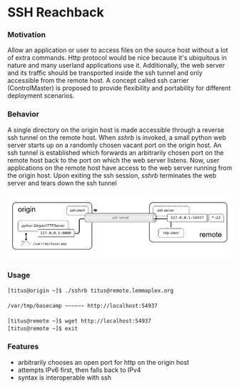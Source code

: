 
# SSH Reachback

### Motivation
Allow an application or user to access files on the source host without a lot of extra commands.  Http protocol would be nice because it's ubiquitous in nature and many userland applications use it.  Additionally, the web server and its traffic should be transported inside the ssh tunnel and only accessible from the remote host.
A concept called ssh carrier (ControlMaster) is proposed to provide flexibility and portability for different deployment scenarios.

### Behavior
A single directory on the origin host is made accessible through a reverse ssh tunnel on the remote host.  When _sshrb_ is invoked, a small python web server starts up on a randomly chosen vacant port on the origin host.  An ssh tunnel is established which forwards an arbitrarily chosen port on the remote host back to the port on which the web server listens.  Now, user applications on the remote host have access to the web server running from the origin host.
Upon exiting the ssh session, _sshrb_ terminates the web server and tears down the ssh tunnel

![](docs/reachback.png)

### Usage

```bash
[titus@origin ~]$ ./sshrb titus@remote.lemmaplex.org

/var/tmp/basecamp ~~~~~~ http://localhost:54937

[titus@remote ~]$ wget http://localhost:54937
[titus@remote ~]$ exit
```

### Features
- arbitrarily chooses an open port for http on the origin host
- attempts IPv6 first, then falls back to IPv4
- syntax is interoperable with ssh
